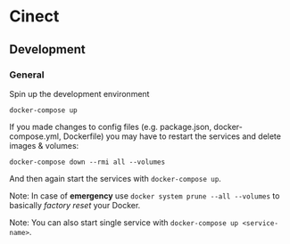 # Cinect

## Development

### General

Spin up the development environment

    docker-compose up


If you made changes to config files (e.g. package.json, docker-compose.yml, Dockerfile) you may have to restart the services and delete images & volumes:

    docker-compose down --rmi all --volumes

And then again start the services with `docker-compose up`.

Note: In case of **emergency** use `docker system prune --all --volumes` to basically *factory reset* your Docker.

Note: You can also start single service with `docker-compose up <service-name>`.
